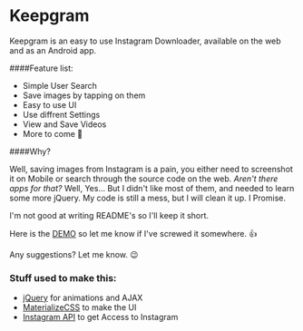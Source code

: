 # Keepgram

Keepgram is an easy to use Instagram Downloader, available on the web and as an Android app.

####Feature list:

 * Simple User Search
 * Save images by tapping on them
 * Easy to use UI
 * Use diffrent Settings
 * View and Save Videos
 * More to come :tada:
 
####Why?

Well, saving images from Instagram is a pain, you either need to screenshot it on Mobile or search through the source code on the web. _Aren't there apps for that?_ Well, Yes... But I didn't like most of them, and needed to learn some more jQuery. My code is still a mess, but I will clean it up. I Promise.

I'm not good at writing README's so I'll keep it short.

Here is the [DEMO](https://lars.ninja/insta/) so let me know if I've screwed it somewhere.  :+1:

Any suggestions? Let me know. :wink:

### Stuff used to make this:

 * [jQuery](https://jquery.com/) for animations and AJAX
 * [MaterializeCSS](http://materializecss.com/) to make the UI
 * [Instagram API](https://instagram.com/developer/) to get Access to Instagram
